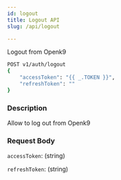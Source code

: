 ```yaml
---
id: logout
title: Logout API
slug: /api/logout

---
```


Logout from Openk9

```bash
POST v1/auth/logout
{
	"accessToken": "{{ _.TOKEN }}",
	"refreshToken": ""
}
```

### Description

Allow to log out from Openk9

### Request Body

`accessToken`: (string)

`refreshToken`: (string)


